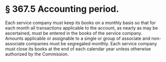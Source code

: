 # § 367.5   Accounting period.

Each service company must keep its books on a monthly basis so that for each month all transactions applicable to the account, as nearly as may be ascertained, must be entered in the books of the service company. Amounts applicable or assignable to a single or group of associate and non-associate companies must be segregated monthly. Each service company must close its books at the end of each calendar year unless otherwise authorized by the Commission.




